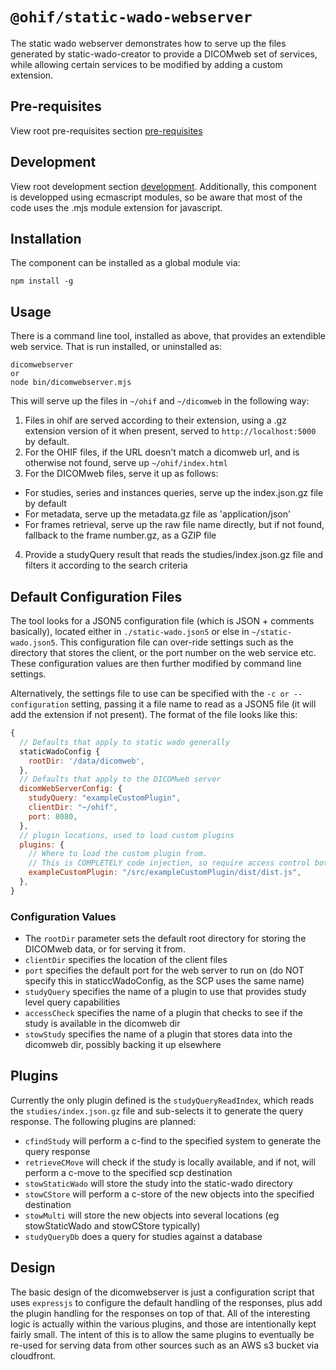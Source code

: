 # `@ohif/static-wado-webserver`

The static wado webserver demonstrates how to serve up the files generated by static-wado-creator to provide a DICOMweb set of services, while allowing certain services to be modified by adding a custom extension.


## Pre-requisites
View root pre-requisites section [pre-requisites](../../README.md#pre-requisites)

## Development
View root development section [development](../../README.md#development).  Additionally, this component
is developped using ecmascript modules, so be aware that most of the code uses the .mjs module extension for javascript.

## Installation
The component can be installed as a global module via:
```shell
npm install -g
```


## Usage
There is a command line tool, installed as above, that provides an extendible web service.  That is run installed, or uninstalled as:
```shell
dicomwebserver
or
node bin/dicomwebserver.mjs
```

This will serve up the files in `~/ohif` and `~/dicomweb` in the following way:
1. Files in ohif are served according to their extension, using a .gz extension version of it when present, served to `http://localhost:5000` by default.
2. For the OHIF files, if the URL doesn't match a dicomweb url, and is otherwise not found, serve up `~/ohif/index.html`
3. For the DICOMweb files, serve it up as follows:
  * For studies, series and instances queries, serve up the index.json.gz file by default
  * For metadata, serve up the metadata.gz file as 'application/json'
  * For frames retrieval, serve up the raw file name directly, but if not found, fallback to the frame number.gz, as a GZIP file
4. Provide a studyQuery result that reads the studies/index.json.gz file and filters it according to the search criteria

## Default Configuration Files
The tool looks for a JSON5 configuration file (which is JSON + comments basically), located either in  `./static-wado.json5` or else in `~/static-wado.json5`.   This configuration file can over-ride settings such as the directory that stores the client, or the port number on the web service etc.  These configuration values are then further modified by command line settings.

Alternatively, the settings file to use can be specified with the `-c or --configuration` setting, passing it a file name to read as a JSON5 file (it will add the extension if not present).  The format of the file looks like this:
```js
{
  // Defaults that apply to static wado generally
  staticWadoConfig {
    rootDir: '/data/dicomweb',
  },
  // Defaults that apply to the DICOMweb server
  dicomWebServerConfig: {
    studyQuery: "exampleCustomPlugin",
    clientDir: "~/ohif",
    port: 8080,
  },
  // plugin locations, used to load custom plugins
  plugins: {
    // Where to load the custom plugin from.
    // This is COMPLETELY code injection, so require access control both to the static-wado.json5 file and the specified file
    exampleCustomPlugin: "/src/exampleCustomPlugin/dist/dist.js",
  },
}
```

### Configuration Values
* The `rootDir` parameter sets the default root directory for storing the DICOMweb data, or for serving it from.
* `clientDir` specifies the location of the client files
* `port` specifies the default port for the web server to run on (do NOT specify this in staticcWadoConfig, as the SCP uses the same name)
* `studyQuery` specifies the name of a plugin to use that provides study level query capabilities
* `accessCheck` specifies the name of a plugin that checks to see if the study is available in the dicomweb dir
* `stowStudy` specifies the name of a plugin that stores data into the dicomweb dir, possibly backing it up elsewhere

## Plugins
Currently the only plugin defined is the `studyQueryReadIndex`, which reads the `studies/index.json.gz` file and sub-selects it to generate the query response.  The following plugins are planned:

* `cfindStudy` will perform a c-find to the specified system to generate the query response
* `retrieveCMove` will check if the study is locally available, and if not, will perform a c-move to the specified scp destination
* `stowStaticWado` will store the study into the static-wado directory
* `stowCStore` will perform a c-store of the new objects into the specified destination
* `stowMulti` will store the new objects into several locations (eg stowStaticWado and stowCStore typically)
* `studyQueryDb` does a query for studies against a database

## Design
The basic design of the dicomwebserver is just a configuration script that uses `expressjs` to configure the default handling of the responses, plus add the plugin handling for the responses on top of that.  All of the interesting logic is actually within the various plugins, and those are intentionally kept fairly small.  The intent of this is to allow the same plugins to eventually be re-used for serving data from other sources such as an AWS s3 bucket via cloudfront.

